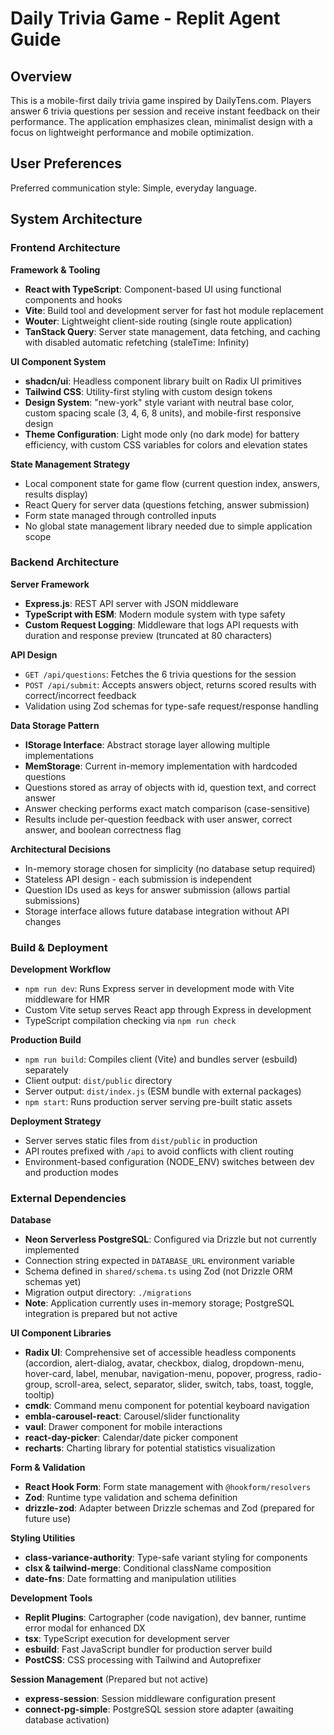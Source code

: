 # Daily Trivia Game - Replit Agent Guide

## Overview

This is a mobile-first daily trivia game inspired by DailyTens.com. Players answer 6 trivia questions per session and receive instant feedback on their performance. The application emphasizes clean, minimalist design with a focus on lightweight performance and mobile optimization.

## User Preferences

Preferred communication style: Simple, everyday language.

## System Architecture

### Frontend Architecture

**Framework & Tooling**
- **React with TypeScript**: Component-based UI using functional components and hooks
- **Vite**: Build tool and development server for fast hot module replacement
- **Wouter**: Lightweight client-side routing (single route application)
- **TanStack Query**: Server state management, data fetching, and caching with disabled automatic refetching (staleTime: Infinity)

**UI Component System**
- **shadcn/ui**: Headless component library built on Radix UI primitives
- **Tailwind CSS**: Utility-first styling with custom design tokens
- **Design System**: "new-york" style variant with neutral base color, custom spacing scale (3, 4, 6, 8 units), and mobile-first responsive design
- **Theme Configuration**: Light mode only (no dark mode) for battery efficiency, with custom CSS variables for colors and elevation states

**State Management Strategy**
- Local component state for game flow (current question index, answers, results display)
- React Query for server data (questions fetching, answer submission)
- Form state managed through controlled inputs
- No global state management library needed due to simple application scope

### Backend Architecture

**Server Framework**
- **Express.js**: REST API server with JSON middleware
- **TypeScript with ESM**: Modern module system with type safety
- **Custom Request Logging**: Middleware that logs API requests with duration and response preview (truncated at 80 characters)

**API Design**
- `GET /api/questions`: Fetches the 6 trivia questions for the session
- `POST /api/submit`: Accepts answers object, returns scored results with correct/incorrect feedback
- Validation using Zod schemas for type-safe request/response handling

**Data Storage Pattern**
- **IStorage Interface**: Abstract storage layer allowing multiple implementations
- **MemStorage**: Current in-memory implementation with hardcoded questions
- Questions stored as array of objects with id, question text, and correct answer
- Answer checking performs exact match comparison (case-sensitive)
- Results include per-question feedback with user answer, correct answer, and boolean correctness flag

**Architectural Decisions**
- In-memory storage chosen for simplicity (no database setup required)
- Stateless API design - each submission is independent
- Question IDs used as keys for answer submission (allows partial submissions)
- Storage interface allows future database integration without API changes

### Build & Deployment

**Development Workflow**
- `npm run dev`: Runs Express server in development mode with Vite middleware for HMR
- Custom Vite setup serves React app through Express in development
- TypeScript compilation checking via `npm run check`

**Production Build**
- `npm run build`: Compiles client (Vite) and bundles server (esbuild) separately
- Client output: `dist/public` directory
- Server output: `dist/index.js` (ESM bundle with external packages)
- `npm start`: Runs production server serving pre-built static assets

**Deployment Strategy**
- Server serves static files from `dist/public` in production
- API routes prefixed with `/api` to avoid conflicts with client routing
- Environment-based configuration (NODE_ENV) switches between dev and production modes

### External Dependencies

**Database**
- **Neon Serverless PostgreSQL**: Configured via Drizzle but not currently implemented
- Connection string expected in `DATABASE_URL` environment variable
- Schema defined in `shared/schema.ts` using Zod (not Drizzle ORM schemas yet)
- Migration output directory: `./migrations`
- **Note**: Application currently uses in-memory storage; PostgreSQL integration is prepared but not active

**UI Component Libraries**
- **Radix UI**: Comprehensive set of accessible headless components (accordion, alert-dialog, avatar, checkbox, dialog, dropdown-menu, hover-card, label, menubar, navigation-menu, popover, progress, radio-group, scroll-area, select, separator, slider, switch, tabs, toast, toggle, tooltip)
- **cmdk**: Command menu component for potential keyboard navigation
- **embla-carousel-react**: Carousel/slider functionality
- **vaul**: Drawer component for mobile interactions
- **react-day-picker**: Calendar/date picker component
- **recharts**: Charting library for potential statistics visualization

**Form & Validation**
- **React Hook Form**: Form state management with `@hookform/resolvers`
- **Zod**: Runtime type validation and schema definition
- **drizzle-zod**: Adapter between Drizzle schemas and Zod (prepared for future use)

**Styling Utilities**
- **class-variance-authority**: Type-safe variant styling for components
- **clsx & tailwind-merge**: Conditional className composition
- **date-fns**: Date formatting and manipulation utilities

**Development Tools**
- **Replit Plugins**: Cartographer (code navigation), dev banner, runtime error modal for enhanced DX
- **tsx**: TypeScript execution for development server
- **esbuild**: Fast JavaScript bundler for production server build
- **PostCSS**: CSS processing with Tailwind and Autoprefixer

**Session Management** (Prepared but not active)
- **express-session**: Session middleware configuration present
- **connect-pg-simple**: PostgreSQL session store adapter (awaiting database activation)